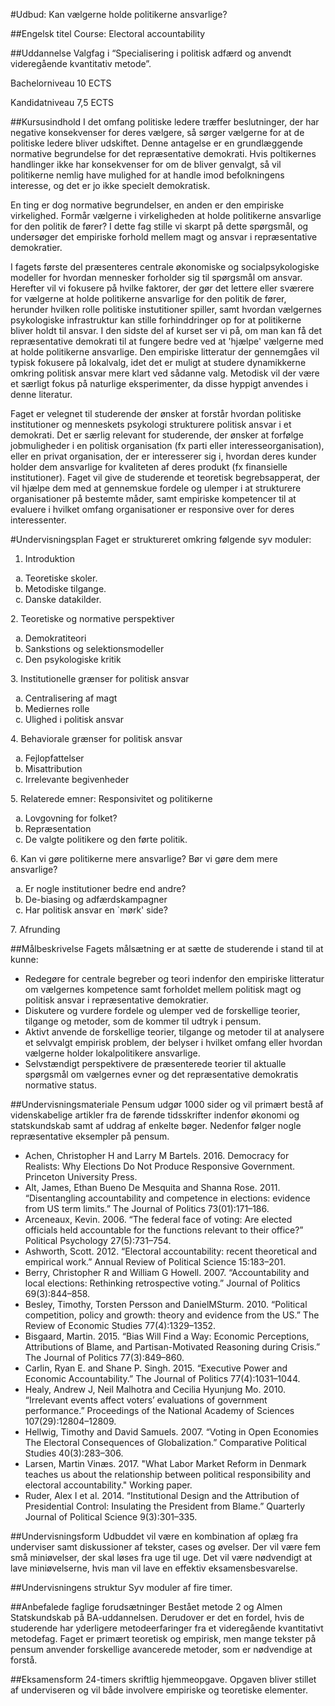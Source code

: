 #Udbud: Kan vælgerne holde politikerne ansvarlige?
 
##Engelsk titel
Course: Electoral accountability
 
##Uddannelse
Valgfag i  “Specialisering i politisk adfærd og anvendt videregående kvantitativ metode”.
 
Bachelorniveau 10 ECTS
 
Kandidatniveau 7,5 ECTS
 
##Kursusindhold
I det omfang politiske ledere træffer beslutninger, der har negative konsekvenser for deres vælgere, så sørger vælgerne for at de politiske ledere bliver udskiftet. Denne antagelse er en grundlæggende normative begrundelse for det repræsentative demokrati. Hvis poltikernes handlinger ikke har konsekvenser for om de bliver genvalgt, så vil politikerne nemlig have mulighed for at handle imod befolkningens interesse, og det er jo ikke specielt demokratisk.

En ting er dog normative begrundelser, en anden er den empiriske virkelighed. Formår vælgerne i virkeligheden at holde politikerne ansvarlige for den politik de fører? I dette fag stille vi skarpt på dette spørgsmål, og undersøger det empiriske forhold mellem magt og ansvar i repræsentative demokratier.

I fagets første del præsenteres centrale økonomiske og socialpsykologiske modeller for hvordan mennesker forholder sig til spørgsmål om ansvar. Herefter vil vi fokusere på hvilke faktorer, der gør det lettere eller sværere for vælgerne at holde politikerne ansvarlige for den politik de fører, herunder hvilken rolle politiske instutitioner spiller, samt hvordan vælgernes psykologiske infrastruktur kan stille forhinddringer op for at politikerne bliver holdt til ansvar. I den sidste del af kurset ser vi på, om man kan få det repræsentative demokrati til at fungere bedre ved at 'hjælpe' vælgerne med at holde politikerne ansvarlige. Den empiriske litteratur der gennemgåes vil typisk fokusere på lokalvalg, idet det er muligt at studere dynamikkerne omkring politisk ansvar mere klart ved sådanne valg. Metodisk vil der være et særligt fokus på naturlige eksperimenter, da disse hyppigt anvendes i denne literatur.

Faget er velegnet til studerende der ønsker at forstår hvordan politiske institutioner og menneskets psykologi strukturere politisk ansvar i et demokrati. Det er særlig relevant for studerende, der ønsker at forfølge jobmuligheder i en politisk organisation (fx parti eller interesseorganisation), eller en privat organisation, der er interesserer sig i, hvordan deres kunder holder dem ansvarlige for kvaliteten af deres produkt (fx finansielle institutioner). Faget vil give de studerende et teoretisk begrebsapperat, der vil hjælpe dem med at gennemskue fordele og ulemper i at strukturere organisationer på bestemte måder, samt empiriske kompetencer til at evaluere i hvilket omfang organisationer er responsive over for deres interessenter.

#Undervisningsplan
Faget er struktureret omkring følgende syv moduler:

1. Introduktion
<ol type="a">
  <li>Teoretiske skoler.</li>
  <li>Metodiske tilgange. </li>
  <li>Danske datakilder.</li>
</ol>
2. Teoretiske og normative perspektiver
<ol type="a">
  <li>Demokratiteori</li>
  <li>Sankstions og selektionsmodeller </li>
  <li>Den psykologiske kritik</li>
</ol>
3. Institutionelle grænser for politisk ansvar
<ol type="a">
  <li>Centralisering af magt</li>
  <li>Mediernes rolle</li>
  <li>Ulighed i politisk ansvar</li>
</ol>
4. Behaviorale grænser for politisk ansvar
<ol type="a">
  <li>Fejlopfattelser</li>
  <li>Misattribution</li>
  <li>Irrelevante begivenheder</li>
</ol>
5. Relaterede emner: Responsivitet og politikerne
<ol type="a">
  <li>Lovgovning for folket?</li>
   <li>Repræsentation</li>
  <li>De valgte politikere og den førte politik.</li>
</ol>
6. Kan vi gøre politikerne mere ansvarlige? Bør vi gøre dem mere ansvarlige?
<ol type="a">
  <li>Er nogle institutioner bedre end andre?</li>
   <li>De-biasing og adfærdskampagner</li>
  <li>Har politisk ansvar en `mørk' side?</li>
</ol>
7. Afrunding

##Målbeskrivelse
Fagets målsætning er at sætte de studerende i stand til at kunne:
* Redegøre for centrale begreber og teori indenfor den empiriske litteratur om vælgernes kompetence samt forholdet mellem politisk magt og politisk ansvar i repræsentative demokratier.
* Diskutere og vurdere fordele og ulemper ved de forskellige teorier, tilgange og metoder, som de kommer til udtryk i pensum.
* Aktivt anvende de forskellige teorier, tilgange og metoder til at analysere et selvvalgt empirisk problem, der belyser i hvilket omfang eller hvordan vælgerne holder lokalpolitikere ansvarlige.
* Selvstændigt perspektivere de præsenterede teorier til aktualle spørgsmål om vælgernes evner og det repræsentative demokratis normative status.


##Undervisningsmateriale
Pensum udgør 1000 sider og vil primært bestå af videnskabelige artikler fra de førende tidsskrifter indenfor økonomi og statskundskab samt af uddrag af enkelte bøger. Nedenfor følger nogle repræsentative eksempler på pensum.
 
* Achen, Christopher H and Larry M Bartels. 2016. Democracy for Realists: Why Elections Do Not Produce Responsive Government. Princeton University Press.
* Alt, James, Ethan Bueno De Mesquita and Shanna Rose. 2011. “Disentangling accountability and competence in elections: evidence from US term limits.” The Journal of Politics 73(01):171–186.
* Arceneaux, Kevin. 2006. “The federal face of voting: Are elected officials held accountable for the functions relevant to their office?” Political Psychology 27(5):731–754. 
* Ashworth, Scott. 2012. “Electoral accountability: recent theoretical and empirical work.” Annual Review of Political Science 15:183–201.
* Berry, Christopher R and William G Howell. 2007. “Accountability and local elections: Rethinking retrospective voting.” Journal of Politics 69(3):844–858.
* Besley, Timothy, Torsten Persson and DanielMSturm. 2010. “Political competition, policy and growth: theory and evidence from the US.” The Review of Economic Studies 77(4):1329–1352.
* Bisgaard, Martin. 2015. “Bias Will Find a Way: Economic Perceptions, Attributions of Blame, and Partisan-Motivated Reasoning during Crisis.” The Journal of Politics 77(3):849–860.
* Carlin, Ryan E. and Shane P. Singh. 2015. “Executive Power and Economic Accountability.” The Journal of Politics 77(4):1031–1044.     
* Healy, Andrew J, Neil Malhotra and Cecilia Hyunjung Mo. 2010. “Irrelevant events affect voters’ evaluations of government performance.” Proceedings of the National Academy of Sciences 107(29):12804–12809.
* Hellwig, Timothy and David Samuels. 2007. “Voting in Open Economies The Electoral Consequences of Globalization.” Comparative Political Studies 40(3):283–306.
* Larsen, Martin Vinæs. 2017. "What Labor Market Reform in Denmark teaches us about the relationship between political responsibility and electoral accountability." Working paper.
* Ruder, Alex I et al. 2014. “Institutional Design and the Attribution of Presidential Control: Insulating the President from Blame.” Quarterly Journal of Political Science 9(3):301–335.
 
##Undervisningsform
Udbuddet vil være en kombination af oplæg fra underviser samt diskussioner af tekster, cases og øvelser. Der vil være fem små miniøvelser, der skal løses fra uge til uge. Det vil være nødvendigt at lave miniøvelserne, hvis man vil lave en effektiv eksamensbesvarelse.
 
##Undervisningens struktur
Syv moduler af fire timer.
 
##Anbefalede faglige forudsætninger
Bestået metode 2 og Almen Statskundskab på BA-uddannelsen. Derudover er det en fordel, hvis de studerende har yderligere metodeerfaringer fra et videregående kvantitativt metodefag. Faget er primært teoretisk og empirisk, men mange tekster på pensum anvender forskellige avancerede metoder, som er nødvendige at forstå.
 
 
##Eksamensform
24-timers skriftlig hjemmeopgave. Opgaven bliver stillet af underviseren og vil både involvere empiriske og teoretiske elementer.
